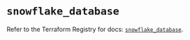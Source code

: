 # `snowflake_database`

Refer to the Terraform Registry for docs: [`snowflake_database`](https://registry.terraform.io/providers/snowflake-labs/snowflake/0.91.0/docs/resources/database).
